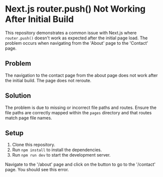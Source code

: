 # Next.js router.push() Not Working After Initial Build

This repository demonstrates a common issue with Next.js where `router.push()` doesn't work as expected after the initial page load.  The problem occurs when navigating from the 'About' page to the 'Contact' page.

## Problem

The navigation to the contact page from the about page does not work after the initial build.  The page does not reroute.

## Solution

The problem is due to missing or incorrect file paths and routes.  Ensure the file paths are correctly mapped within the `pages` directory and that routes match page file names.

## Setup

1. Clone this repository.
2. Run `npm install` to install the dependencies.
3. Run `npm run dev` to start the development server.

Navigate to the '/about' page and click on the button to go to the '/contact' page. You should see this error.
